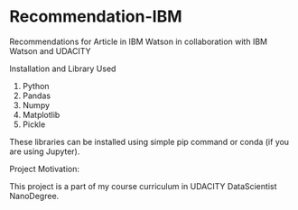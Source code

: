 # Recommendation-IBM
Recommendations for Article in IBM Watson in collaboration with IBM Watson and UDACITY


Installation and Library Used
1. Python
2. Pandas
3. Numpy
4. Matplotlib
5. Pickle

These libraries can be installed using simple pip command or conda (if you are using Jupyter).

Project Motivation:

This project is a part of my course curriculum in UDACITY DataScientist NanoDegree.

